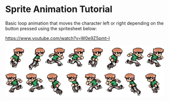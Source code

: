 # Sprite Animation Tutorial

Basic loop animation that moves the character left or right depending on the button pressed using the spritesheet below:

https://www.youtube.com/watch?v=W0e9Z5pmt-I

![Sprite Sheet](/media/character.png)